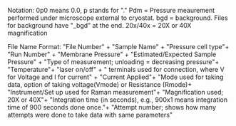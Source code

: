 Notation: 
0p0 means 0.0, p stands for "."
Pdm = Pressure meaurement performed under microscope external to cryostat.
bgd = background.
Files for background have "_bgd" at the end.
 20x/40x = 20X or 40X magnification           

File Name Format:
"File Number" +
"Sample Name" +
"Pressure cell type"+
"Run Number" +
"Membrane Pressure" +
"Estimated/Expected Sample Pressure" +
"Type of measurement; unloading = decreasing pressure"+
"Temperature"+
"laser on/off" +
" terminals used for connection, where V for Voltage and I for current" +
"Current Applied"+
"Mode used for taking data, option of taking voltage(Vmode) or Resistance (Rmode)+
"Instrument/Set up used for Raman measurement"+
"Magnification used; 20X or 40X"+
"Integration time (in seconds), e.g., 900x1 means integration time of 900 seconds done once."+
"Attempt number; shows how many attempts were done to take data with same parameters" 
